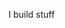 I build stuff

<!---
arrowban/arrowban is a ✨ special ✨ repository because its `README.md` (this file) appears on your GitHub profile.
You can click the Preview link to take a look at your changes.
--->
